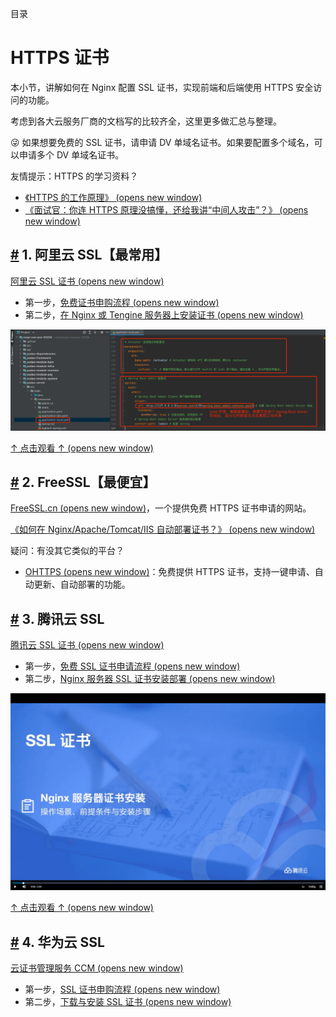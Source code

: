 目录

# HTTPS 证书

本小节，讲解如何在 Nginx 配置 SSL 证书，实现前端和后端使用 HTTPS 安全访问的功能。

考虑到各大云服务厂商的文档写的比较齐全，这里更多做汇总与整理。

😜 如果想要免费的 SSL 证书，请申请 DV 单域名证书。如果要配置多个域名，可以申请多个 DV 单域名证书。

友情提示：HTTPS 的学习资料？

*   [《HTTPS 的工作原理》 (opens new window)](http://www.iocoder.cn/Fight/How-HTTPS-works/?yudao)
*   [《面试官：你连 HTTPS 原理没搞懂，还给我讲“中间人攻击”？》 (opens new window)](http://www.iocoder.cn/Fight/Interviewer-You-do-not-understand-how-HTTPS-works-and-you-are-telling-me-about-the-man-in-the-middle-attack/?yudao)

## [#](#_1-阿里云-ssl【最常用】) 1. 阿里云 SSL【最常用】

[阿里云 SSL 证书 (opens new window)](https://www.aliyun.com/product/cas)

*   第一步，[免费证书申购流程 (opens new window)](https://help.aliyun.com/document_detail/205510.html)
*   第二步，[在 Nginx 或 Tengine 服务器上安装证书 (opens new window)](https://help.aliyun.com/document_detail/98728.html)

![视频教程](./static/01.png)

[↑ 点击观看 ↑ (opens new window)](https://cloud.video.taobao.com/play/u/901422/p/1/e/6/t/1/306659382376.mp4)

## [#](#_2-freessl【最便宜】) 2. FreeSSL【最便宜】

[FreeSSL.cn (opens new window)](https://freessl.cn/)，一个提供免费 HTTPS 证书申请的网站。

[《如何在 Nginx/Apache/Tomcat/IIS 自动部署证书？》 (opens new window)](https://docs.certcloud.cn/docs/installation/auto/acme/)

疑问：有没其它类似的平台？

*   [OHTTPS (opens new window)](https://ohttps.com/)：免费提供 HTTPS 证书，支持一键申请、自动更新、自动部署的功能。

## [#](#_3-腾讯云-ssl) 3. 腾讯云 SSL

[腾讯云 SSL 证书 (opens new window)](https://cloud.tencent.com/product/ssl)

*   第一步，[免费 SSL 证书申请流程 (opens new window)](https://cloud.tencent.com/document/product/400/6814)
*   第二步，[Nginx 服务器 SSL 证书安装部署 (opens new window)](https://cloud.tencent.com/document/product/400/35244)

![视频教程](./static/02.png)

[↑ 点击观看 ↑ (opens new window)](https://cloud.tencent.com/document/product/400/35244)

## [#](#_4-华为云-ssl) 4. 华为云 SSL

[云证书管理服务 CCM (opens new window)](https://www.huaweicloud.com/product/ccm.html)

*   第一步，[SSL 证书申购流程 (opens new window)](https://support.huaweicloud.com/usermanual-ccm/ccm_01_0073.html)
*   第二步，[下载与安装 SSL 证书 (opens new window)](https://support.huaweicloud.com/usermanual-ccm/ccm_01_0027.html)